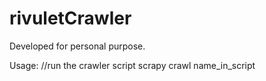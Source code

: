 # rivuletCrawler
Developed for personal purpose.

Usage:
//run the crawler script
scrapy crawl name_in_script

